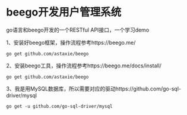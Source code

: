 # beego开发用户管理系统
go语言和beego开发的一个RESTful API接口，一个学习demo

1、安装好beego框架，操作流程参考https://beego.me/

``go get github.com/astaxie/beego``

2、安装beego工具，操作流程参考https://beego.me/docs/install/

``go get github.com/astaxie/beego``

3、我是用MySQL数据库，所以需要对应的驱动https://github.com/go-sql-driver/mysql

``go get -u github.com/go-sql-driver/mysql``
